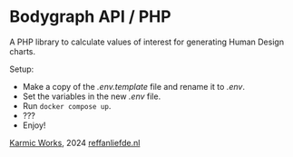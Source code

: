 # Bodygraph API / PHP
A PHP library to calculate values of interest for generating Human Design charts.

Setup:
* Make a copy of the *.env.template* file and rename it to *.env*.
* Set the variables in the new *.env* file.
* Run `docker compose up`.
* ???
* Enjoy!

[Karmic Works](https://karmic.works), 2024
[reffanliefde.nl](https://reffanliefde.nl)